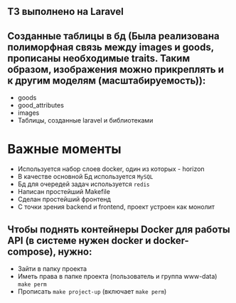 ## ТЗ выполнено на Laravel
## Созданные таблицы в бд (Была реализована полиморфная связь между images и goods, прописаны необходимые traits. Таким образом, изображения можно прикреплять и к другим моделям (масштабируемость)):
- goods
- good_attributes
- images
- Таблицы, созданные laravel и библиотеками

# Важные моменты
- Используется набор слоев docker, один из которых - horizon
- В качестве основной Бд используется `MySQL`
- Бд для очередей задач используется `redis`
- Написан простейший Makefile
- Сделан простейший фронтенд
- С точки зрения backend и frontend, проект устроен как монолит

## Чтобы поднять контейнеры Docker для работы API (в системе нужен docker и docker-compose), нужно:
- Зайти в папку проекта
- Иметь права в папке проекта (пользователь и группа www-data) `make perm`
- Прописать `make project-up` (включает `make perm`)
